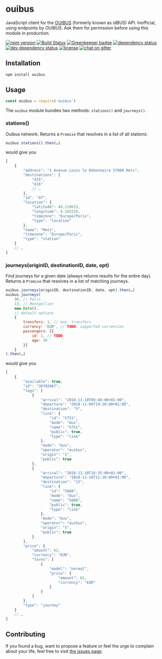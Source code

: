 # ouibus

JavaScript client for the [OUIBUS](http://www.ouibus.com/) (formerly known as idBUS) API. Inofficial, using endpoints by *OUIBUS*. Ask them for permission before using this module in production.

[![npm version](https://img.shields.io/npm/v/ouibus.svg)](https://www.npmjs.com/package/ouibus)
[![Build Status](https://travis-ci.org/juliuste/ouibus.svg?branch=master)](https://travis-ci.org/juliuste/ouibus)
[![Greenkeeper badge](https://badges.greenkeeper.io/juliuste/ouibus.svg)](https://greenkeeper.io/)
[![dependency status](https://img.shields.io/david/juliuste/ouibus.svg)](https://david-dm.org/juliuste/ouibus)
[![dev dependency status](https://img.shields.io/david/dev/juliuste/ouibus.svg)](https://david-dm.org/juliuste/ouibus#info=devDependencies)
[![license](https://img.shields.io/github/license/juliuste/ouibus.svg?style=flat)](license)
[![chat on gitter](https://badges.gitter.im/juliuste.svg)](https://gitter.im/juliuste)

## Installation

```sh
npm install ouibus
```

## Usage

```js
const ouibus = require('ouibus')
```

The `ouibus` module bundles two methods: `stations()` and `journeys()`.

### stations()

Ouibus network. Returns a `Promise` that resolves in a list of all stations:

```js
ouibus.stations().then(…)
```

would give you

```js
[
	{
		"address": "1 Avenue Louis le Débonnaire 57000 Metz",
		"destinations": [
			"415",
			"416"
			// …
		],
		"id": "47",
		"location": {
			"latitude": 49.110633,
			"longitude": 6.183319,
			"timezone": "Europe/Paris",
			"type": "location"
		},
		"name": "Metz",
		"timezone": "Europe/Paris",
		"type": "station"
	}
	// …
]
```

### journeys(originID, destinationID, date, opt)

Find journeys for a given date (always returns results for the entire day). Returns a `Promise` that resolves in a list of matching journeys.

```js
ouibus.journeys(originID, destinationID, date, opt).then(…)
ouibus.journeys(
	90, // Paris
	13, // Montpellier
	new Date(),
	// default options
	{
		transfers: 1, // max. transfers
		currency: 'EUR', // TODO: supported currencies
		passengers: [{
			id: 1, // TODO
			age: 30
		}]
	}
).then(…)
```

would give you

```js
[
	{
		"available": true,
		"id": "30702067",
		"legs": [
			{
				"arrival": "2018-11-10T09:40:00+01:00",
				"departure": "2018-11-09T19:10:00+01:00",
				"destination": "5",
				"line": {
					"id": "5751",
					"mode": "bus",
					"name": "5751",
					"public": true,
					"type": "line"
				},
				"mode": "bus",
				"operator": "ouibus",
				"origin": "1",
				"public": true
			},
			{
				"arrival": "2018-11-10T16:35:00+01:00",
				"departure": "2018-11-10T11:10:00+01:00",
				"destination": "13",
				"line": {
					"id": "5868",
					"mode": "bus",
					"name": "5868",
					"public": true,
					"type": "line"
				},
				"mode": "bus",
				"operator": "ouibus",
				"origin": "5",
				"public": true
			}
		],
		"price": {
			"amount": 62,
			"currency": "EUR",
			"fares": [
				{
					"model": "normal",
					"price": {
						"amount": 62,
						"currency": "EUR"
					}
				}
			]
		},
		"type": "journey"
	}
	// …
]
```

## Contributing

If you found a bug, want to propose a feature or feel the urge to complain about your life, feel free to visit [the issues page](https://github.com/juliuste/ouibus/issues).
